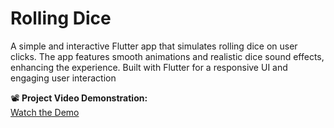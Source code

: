 # Rolling Dice 

A simple and interactive Flutter app that simulates rolling dice on user clicks. The app features smooth animations and realistic dice sound effects, enhancing the experience. Built with Flutter for a responsive UI and engaging user interaction  

📽 **Project Video Demonstration:**  
[Watch the Demo](https://sites.google.com/view/dev011-portfolio/home)  

